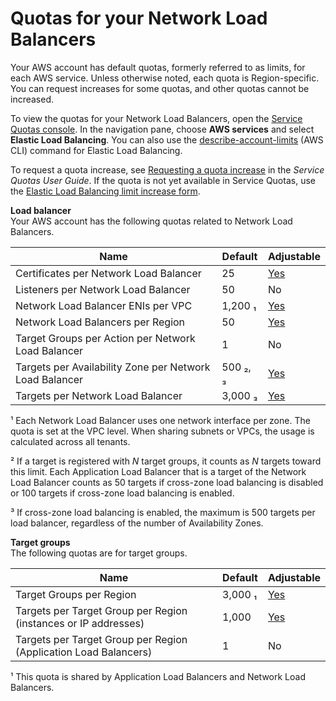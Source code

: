 # Quotas for your Network Load Balancers<a name="load-balancer-limits"></a>

Your AWS account has default quotas, formerly referred to as limits, for each AWS service\. Unless otherwise noted, each quota is Region\-specific\. You can request increases for some quotas, and other quotas cannot be increased\.

To view the quotas for your Network Load Balancers, open the [Service Quotas console](https://console.aws.amazon.com/servicequotas/home)\. In the navigation pane, choose **AWS services** and select **Elastic Load Balancing**\. You can also use the [describe\-account\-limits](https://docs.aws.amazon.com/cli/latest/reference/elbv2/describe-account-limits.html) \(AWS CLI\) command for Elastic Load Balancing\.

To request a quota increase, see [Requesting a quota increase](https://docs.aws.amazon.com/servicequotas/latest/userguide/request-quota-increase.html) in the *Service Quotas User Guide*\. If the quota is not yet available in Service Quotas, use the [Elastic Load Balancing limit increase form](https://console.aws.amazon.com/support/home#/case/create?issueType=service-limit-increase&limitType=service-code-elastic-load-balancers)\.

**Load balancer**  
Your AWS account has the following quotas related to Network Load Balancers\.


| Name | Default | Adjustable | 
| --- | --- | --- | 
| Certificates per Network Load Balancer |  25  | [Yes](https://console.aws.amazon.com/servicequotas/home/services/elasticloadbalancing/quotas/L-52964454) | 
| Listeners per Network Load Balancer |  50  | No | 
| Network Load Balancer ENIs per VPC  |  1,200 ₁ | [Yes](https://console.aws.amazon.com/servicequotas/home/services/elasticloadbalancing/quotas/L-23568085) | 
| Network Load Balancers per Region |  50  | [Yes](https://console.aws.amazon.com/servicequotas/home/services/elasticloadbalancing/quotas/L-69A177A2) | 
| Target Groups per Action per Network Load Balancer |  1  | No | 
| Targets per Availability Zone per Network Load Balancer |  500 ₂, ₃ | [Yes](https://console.aws.amazon.com/servicequotas/home/services/elasticloadbalancing/quotas/L-B211E961) | 
| Targets per Network Load Balancer |  3,000 ₃ | [Yes](https://console.aws.amazon.com/servicequotas/home/services/elasticloadbalancing/quotas/L-EEF1AD04) | 

¹ Each Network Load Balancer uses one network interface per zone\. The quota is set at the VPC level\. When sharing subnets or VPCs, the usage is calculated across all tenants\.

² If a target is registered with *N* target groups, it counts as *N* targets toward this limit\. Each Application Load Balancer that is a target of the Network Load Balancer counts as 50 targets if cross\-zone load balancing is disabled or 100 targets if cross\-zone load balancing is enabled\.

³ If cross\-zone load balancing is enabled, the maximum is 500 targets per load balancer, regardless of the number of Availability Zones\.

**Target groups**  
The following quotas are for target groups\.


| Name | Default | Adjustable | 
| --- | --- | --- | 
| Target Groups per Region |  3,000 ₁ | [Yes](https://console.aws.amazon.com/servicequotas/home/services/elasticloadbalancing/quotas/L-B22855CB) | 
| Targets per Target Group per Region \(instances or IP addresses\) |  1,000  | [Yes](https://console.aws.amazon.com/servicequotas/home/services/elasticloadbalancing/quotas/L-A0D0B863) | 
| Targets per Target Group per Region \(Application Load Balancers\) | 1 | No | 

¹ This quota is shared by Application Load Balancers and Network Load Balancers\.